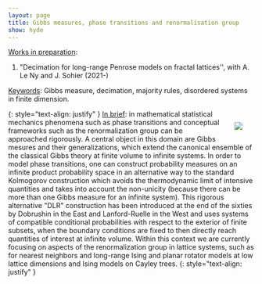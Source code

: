 ```yaml
---
layout: page
title: Gibbs measures, phase transitions and renormalisation group
show: hyde
---
```



<ins>Works in preparation</ins>:

1. "Decimation for long-range Penrose models on fractal lattices'',
   with A. Le Ny and J. Sohier (2021-)

<ins>Keywords</ins>: Gibbs measure, decimation, majority rules, disordered systems in finite dimension.


<img style="max-width:350px;float:right;margin: 15px 15px 15px 15px;padding: 10px;" src="../assets/Tcrit-L33.png">
{: style="text-align: justify" }
<ins>In brief</ins>: in mathematical statistical mechanics phenomena such as phase transitions and conceptual frameworks such as the renormalization group can be approached rigorously. A central object in this domain are Gibbs mesures and their generalizations, which extend the canonical ensemble of the classical Gibbs theory at finite volume to infinite systems. In order to model phase transitions, one can construct probability measures on an infinite product probability space in an alternative way to the standard Kolmogorov construction which avoids the thermodynamic limit of intensive quantities and takes into account the non-unicity (because there can be more than one Gibbs measure for an infinite system). This rigorous alternative "DLR" construction has been introduced at the end of the sixties by Dobrushin in the East and Lanford-Ruelle in the West and uses systems of compatible conditional probabilities with respect to the exterior of finite subsets, when the boundary conditions are fixed to then directly reach quantities of interest at infinite volume.
  Within this context we are currently focusing on aspects of the renormalization group in lattice systems, such as for nearest neighbors and long-range Ising and planar rotator models at low lattice dimensions and Ising models on Cayley trees.
{: style="text-align: justify" }
